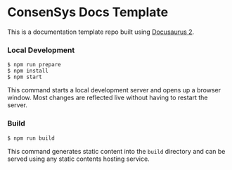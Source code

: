 # ConsenSys Docs Template

This is a documentation template repo built using [Docusaurus 2](https://docusaurus.io/).

### Local Development

```
$ npm run prepare
$ npm install
$ npm start
```

This command starts a local development server and opens up a browser window. Most changes are reflected live without having to restart the server.

### Build

```
$ npm run build
```

This command generates static content into the `build` directory and can be served using any static contents hosting service.
